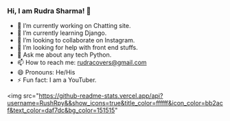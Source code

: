 ### Hi, I am Rudra Sharma! 👋

- 🔭 I’m currently working on Chatting site.
- 🌱 I’m currently learning Django.
- 👯 I’m looking to collaborate on Instagram.
- 🤔 I’m looking for help with front end stuffs.
- 💬 Ask me about any tech Python.
- 📫 How to reach me: rudracovers@gmail.com
- 😄 Pronouns: He/His
- ⚡ Fun fact: I am a YouTuber.

<img src="https://github-readme-stats.vercel.app/api?username=RushRpy&&show_icons=true&title_color=ffffff&icon_color=bb2acf&text_color=daf7dc&bg_color=151515"

